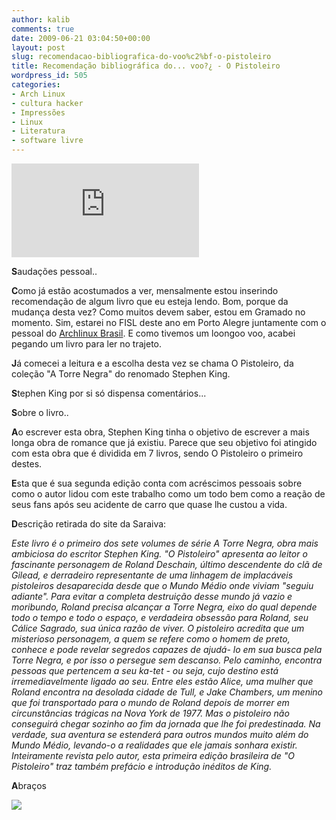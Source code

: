```yaml
---
author: kalib
comments: true
date: 2009-06-21 03:04:50+00:00
layout: post
slug: recomendacao-bibliografica-do-voo%c2%bf-o-pistoleiro
title: Recomendação bibliográfica do... voo?¿ - O Pistoleiro
wordpress_id: 505
categories:
- Arch Linux
- cultura hacker
- Impressões
- Linux
- Literatura
- software livre
---
```


[![](http://www.livrariasaraiva.com.br/imagem/imagem.dll?L=120&A=-1&pro_id=161998&PIM_Id=)](http://www.livrariasaraiva.com.br/imagem/imagem.dll?L=120&A=-1&pro_id=161998&PIM_Id=)



**S**audações pessoal..

**C**omo já estão acostumados a ver, mensalmente estou inserindo recomendação de algum livro que eu esteja lendo. Bom, porque da mudança desta vez? Como muitos devem saber, estou em Gramado no momento. Sim, estarei no FISL deste ano em Porto Alegre juntamente com o pessoal do [Archlinux Brasil](http://www.archlinux-br.org). E como tivemos um loongoo voo, acabei pegando um livro para ler no trajeto.

**J**á comecei a leitura e a escolha desta vez se chama O Pistoleiro, da coleção "A Torre Negra" do renomado Stephen King.

**S**tephen King por si só dispensa comentários...

**S**obre o livro..

**A**o escrever esta obra, Stephen King tinha o objetivo de escrever a mais longa obra de romance que já existiu. Parece que seu objetivo foi atingido com esta obra que é dividida em 7 livros, sendo O Pistoleiro o primeiro destes.

**E**sta que é sua segunda edição conta com acréscimos pessoais sobre como o autor lidou com este trabalho como um todo bem como a reação de seus fans após seu acidente de carro que quase lhe custou a vida.

**D**escrição retirada do site da Saraiva:


_Este livro é o primeiro dos sete volumes de série A Torre Negra, obra mais ambiciosa do escritor Stephen King. "O Pistoleiro" apresenta ao leitor o fascinante personagem de Roland Deschain, último descendente do clã de Gilead, e derradeiro representante de uma linhagem de implacáveis pistoleiros desaparecida desde que o Mundo Médio onde viviam "seguiu adiante". Para evitar a completa destruição desse mundo já vazio e moribundo, Roland precisa alcançar a Torre Negra, eixo do qual depende todo o tempo e todo o espaço, e verdadeira obsessão para Roland, seu Cálice Sagrado, sua única razão de viver. O pistoleiro acredita que um misterioso personagem, a quem se refere como o homem de preto, conhece e pode revelar segredos capazes de ajudá- lo em sua busca pela Torre Negra, e por isso o persegue sem descanso. Pelo caminho, encontra pessoas que pertencem a seu ka-tet - ou seja, cujo destino está irremediavelmente ligado ao seu. Entre eles estão Alice, uma mulher que Roland encontra na desolada cidade de Tull, e Jake Chambers, um menino que foi transportado para o mundo de Roland depois de morrer em circunstâncias trágicas na Nova York de 1977. Mas o pistoleiro não conseguirá chegar sozinho ao fim da jornada que lhe foi predestinada. Na verdade, sua aventura se estenderá para outros mundos muito além do Mundo Médio, levando-o a realidades que ele jamais sonhara existir. Inteiramente revista pelo autor, esta primeira edição brasileira de "O Pistoleiro" traz também prefácio e introdução inéditos de King._



**A**braços


![](http://www.marcelocavalcante.net/portal/imgs/userbar.gif)




